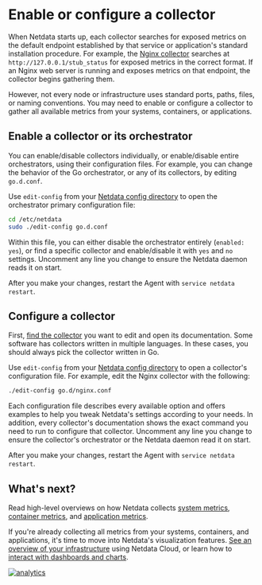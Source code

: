 <!--
title: "Enable or configure a collector"
description: "Every collector is highly configurable, allowing them to collect metrics from any node and any infrastructure."
custom_edit_url: https://github.com/netdata/netdata/edit/master/docs/collect/enable-configure.md
-->

# Enable or configure a collector

When Netdata starts up, each collector searches for exposed metrics on the default endpoint established by that service
or application's standard installation procedure. For example, the [Nginx
collector](https://learn.netdata.cloud/docs/agent/collectors/go.d.plugin/modules/nginx) searches at
`http://127.0.0.1/stub_status` for exposed metrics in the correct format. If an Nginx web server is running and exposes
metrics on that endpoint, the collector begins gathering them.

However, not every node or infrastructure uses standard ports, paths, files, or naming conventions. You may need to
enable or configure a collector to gather all available metrics from your systems, containers, or applications.

## Enable a collector or its orchestrator

You can enable/disable collectors individually, or enable/disable entire orchestrators, using their configuration files.
For example, you can change the behavior of the Go orchestrator, or any of its collectors, by editing `go.d.conf`.

Use `edit-config` from your [Netdata config directory](/docs/configure/nodes.md#the-netdata-config-directory) to open
the orchestrator primary configuration file:

```bash
cd /etc/netdata
sudo ./edit-config go.d.conf
```

Within this file, you can either disable the orchestrator entirely (`enabled: yes`), or find a specific collector and
enable/disable it with `yes` and `no` settings. Uncomment any line you change to ensure the Netdata daemon reads it on
start.

After you make your changes, restart the Agent with `service netdata restart`.

## Configure a collector

First, [find the collector](/collectors/COLLECTORS.md) you want to edit and open its documentation. Some software has
collectors written in multiple languages. In these cases, you should always pick the collector written in Go.

Use `edit-config` from your [Netdata config directory](/docs/configure/nodes.md#the-netdata-config-directory) to open a
collector's configuration file. For example, edit the Nginx collector with the following:

```bash
./edit-config go.d/nginx.conf
```

Each configuration file describes every available option and offers examples to help you tweak Netdata's settings
according to your needs. In addition, every collector's documentation shows the exact command you need to run to
configure that collector. Uncomment any line you change to ensure the collector's orchestrator or the Netdata daemon
read it on start.

After you make your changes, restart the Agent with `service netdata restart`.

## What's next?

Read high-level overviews on how Netdata collects [system metrics](/docs/collect/system-metrics.md), [container
metrics](/docs/collect/container-metrics.md), and [application metrics](/docs/collect/application-metrics.md).

If you're already collecting all metrics from your systems, containers, and applications, it's time to move into
Netdata's visualization features. [See an overview of your infrastructure](/docs/visualize/overview-infrastructure.md)
using Netdata Cloud, or learn how to [interact with dashboards and
charts](/docs/visualize/interact-dashboards-charts.md).

[![analytics](https://www.google-analytics.com/collect?v=1&aip=1&t=pageview&_s=1&ds=github&dr=https%3A%2F%2Fgithub.com%2Fnetdata%2Fnetdata&dl=https%3A%2F%2Fmy-netdata.io%2Fgithub%2Fdocs%2Fcollect%2Fenable-configure&_u=MAC~&cid=5792dfd7-8dc4-476b-af31-da2fdb9f93d2&tid=UA-64295674-3)](<>)
